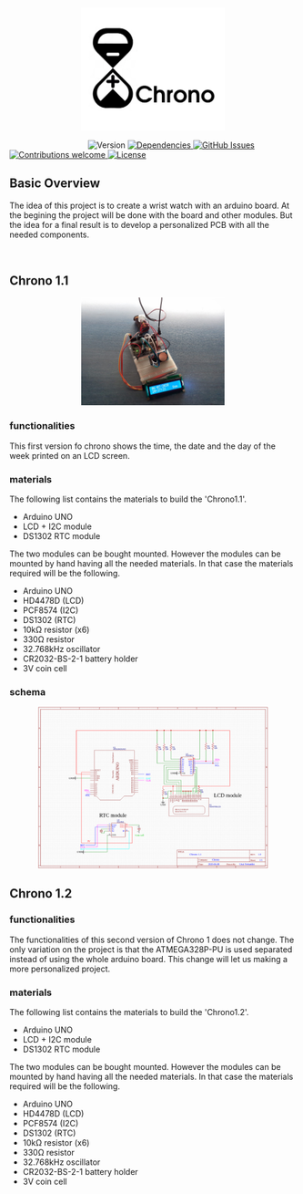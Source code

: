 <p align="center"><img width=50% src="media/chrono_logo.png"></p>

&nbsp;&nbsp;&nbsp;&nbsp;&nbsp;&nbsp;&nbsp;&nbsp;&nbsp;&nbsp;&nbsp;&nbsp;&nbsp;&nbsp;&nbsp;&nbsp;&nbsp;&nbsp;&nbsp;&nbsp;&nbsp;&nbsp;&nbsp;&nbsp;&nbsp;&nbsp;&nbsp;&nbsp;&nbsp;&nbsp;&nbsp;&nbsp;&nbsp;&nbsp;
![Version](https://img.shields.io/badge/Version-v1.1+-blue.svg)
[![Dependencies](https://img.shields.io/badge/dependencies-up%20to%20date-brightgreen.svg)
![GitHub Issues](https://img.shields.io/github/issues/UnaiFernandez/Chrono.svg)](https://github.com/UnaiFernandez/Chrono/issues)
[![Contributions welcome](https://img.shields.io/badge/contributions-welcome-orange.svg)
![License](https://img.shields.io/badge/license-GPL-blue.svg)](https://opensource.org/licenses/gpl-license)

## Basic Overview

The idea of this project is to create a wrist watch with an arduino board. At the begining the project will be done with the board and other modules. But the idea for a final result is to develop a personalized PCB with all the needed components.

<p align="center"><img width=0% src="media/chrono_one.jpeg"></p>

## Chrono 1.1

<p align="center"><img width=50% src="media/chrono_one.jpeg"></p>

### functionalities
This first version fo chrono shows the time, the date and the day of the week printed on an LCD screen.
### materials
The following list contains the materials to build the 'Chrono1.1'.

- Arduino UNO
- LCD + I2C module
- DS1302 RTC module

The two modules can be bought mounted. However the modules can be mounted by hand having all the needed materials. In that case the materials required will be the following.

- Arduino UNO
- HD4478D (LCD)
- PCF8574 (I2C)
- DS1302 (RTC)
- 10kΩ resistor (x6)
- 330Ω resistor
- 32.768kHz oscillator
- CR2032-BS-2-1 battery holder
- 3V coin cell
### schema
<p align="center"><img width=80% src="media/chrono1_1_design.png"></p>


## Chrono 1.2

### functionalities
The functionalities of this second version of Chrono 1 does not change. The only variation on the project is that the ATMEGA328P-PU is used separated instead of using the whole arduino board. This change will let us making a more personalized project.
### materials
The following list contains the materials to build the 'Chrono1.2'.

- Arduino UNO
- LCD + I2C module
- DS1302 RTC module

The two modules can be bought mounted. However the modules can be mounted by hand having all the needed materials. In that case the materials required will be the following.

- Arduino UNO
- HD4478D (LCD)
- PCF8574 (I2C)
- DS1302 (RTC)
- 10kΩ resistor (x6)
- 330Ω resistor
- 32.768kHz oscillator
- CR2032-BS-2-1 battery holder
- 3V coin cell

